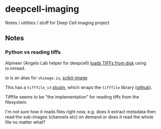 # deepcell-imaging
Notes / utilities / stuff for Deep Cell imaging project

## Notes

### Python vs reading tiffs

Alpineer (Angelo Lab helper for deepcell) [loads TIFFs from disk](https://github.com/angelolab/alpineer/blob/4e1bb1a0f96876f7ee8bdba4ec8bdf1b826e740f/src/alpineer/load_utils.py#L177) using io.imread.

io is an alias for `skimage.io`, [scikit-image](https://scikit-image.org/)

This has a `tifffile_v3` [plugin](https://imageio.readthedocs.io/en/stable/_autosummary/imageio.plugins.tifffile_v3.html), which wraps the `tifffile` library ([github](https://github.com/cgohlke/tifffile)).

Tifffile seems to be "the implementation" for reading tiffs from the filesystem.

I'm not sure how it reads files right now, e.g. does it extract metadata then read the sub-images (channels etc) on demand or does it read the whole file no matter what?
